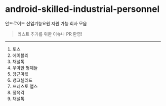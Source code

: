 # android-skilled-industrial-personnel

안드로이드 산업기능요원 지원 가능 회사 모음

> 리스트 추가를 위한 이슈나 PR 환영!

---

1. 토스
2. 에이블리
3. 채널톡
4. 우아한 형제들
5. 당근마켓
6. 뱅크셀러드
7. 프레스토 랩스
8. 정육각
9. 채널톡
